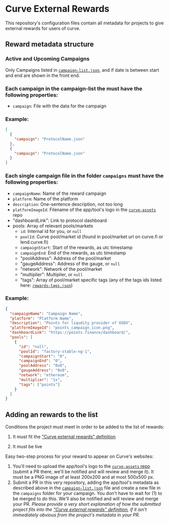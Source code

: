 # Curve External Rewards

This repository's configuration files contain all metadata for projects to give external rewards for users of curve.

## Reward metadata structure

### Active and Upcoming Campaigns

Only Campaigns listed in [`campaign-list.json`](https://github.com/curvefi/curve-external-reward/blob/main/campaign-list.json), and if date is between start and end are shown in the front end.

### Each campaign in the campaign-list the must have the following properties:

- `campaign`: File with the data for the campaign

### Example:

```json
[
  {
    "campaign": "ProtocolName.json"
  },
  {
    "campaign": "ProtocolName.json"
  }
]
```

### Each single campaign file in the folder `campaigns` must have the following properties:

- `campaignName`: Name of the reward campaign
- `platform`: Name of the platform
- `description`: One-sentence description, not too long
- `platformImageId`: Filename of the app/tool's logo in the [`curve-assets`](https://github.com/curvefi/curve-assets/tree/main/platforms) repo
- "dashboardLink": Link to protocol dashboard
- pools: Array of relevant pools/markets
  - `id`: Internal id for you, or `null`
  - `poolId`: Curve pool/market id (found in pool/market url on curve.fi or lend.curve.fi)
  - `campaignStart`: Start of the rewards, as utc timestamp
  - `campaignEnd`: End of the rewards, as utc timestamp
  - "poolAddress": Address of the pool/market
  - "gaugeAddress": Address of the gauge, or `null`
  - "network": Network of the pool/market
  - "multiplier": Multiplier, or `null`
  - "tags": Array of pool/market specific tags (any of the tags ids listed here: [`rewards-tags.json`](https://github.com/curvefi/curve-external-rewards/blob/main/rewards-tags.json))

### Example:

```json
{
  "campaignName": "Campaign Name",
  "platform": "Platform Name",
  "description": "Points for liqudity provider of USDX",
  "platformImageId": "points_campaign_icon.png",
  "dashboardLink": "https://points.finance/dashboard/",
  "pools": [
    {
      "id": "null",
      "poolId": "factory-stable-ng-1",
      "campaignStart": "0",
      "campaignEnd": "0",
      "poolAddress": "0x0",
      "gaugeAddress": "0x0",
      "network": "ethereum",
      "multiplier": "1x",
      "tags": ["points"]
    }
  ]
}
```

## Adding an rewards to the list

Conditions the project must meet in order to be added to the list of rewards:

1. It must fit the ["Curve external rewards" definition](https://github.com/curvefi/curve-external-rewards/tree/main#curve-rewards)

2. It must be live

Easy two-step process for your reward to appear on Curve's websites:

1. You'll need to upload the app/tool's logo to the [`curve-assets` repo](https://github.com/curvefi/curve-assets/tree/main/platforms) (submit a PR there, we'll be notified and will review and merge it). It must be a PNG image of at least 200x200 and at most 500x500 px.
2. Submit a PR in this very repository, adding the app/tool's metadata as described above in the [`campaign-list.json`](https://github.com/curvefi/curve-external-rewards/blob/main/campaign-list.json) file and create a new file in the `campaigns` folder for your campaign. You don't have to wait for (1) to be merged to do this. We'll also be notified and will review and merge your PR. _Please provide a very short explanation of how the submitted project fits into the ["Curve external rewards" definition](https://github.com/curvefi/curve-external-rewards/tree/main#curve-rewards), if it isn't immediately obvious from the project's metadata in your PR._
